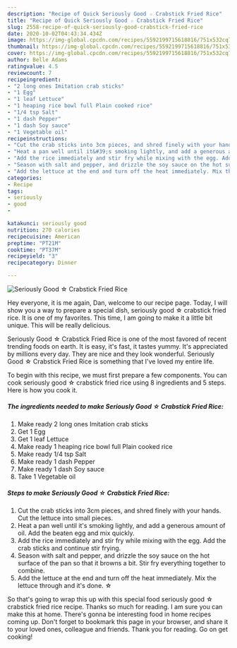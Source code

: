 ```yaml
---
description: "Recipe of Quick Seriously Good ☆ Crabstick Fried Rice"
title: "Recipe of Quick Seriously Good ☆ Crabstick Fried Rice"
slug: 2558-recipe-of-quick-seriously-good-crabstick-fried-rice
date: 2020-10-02T04:43:34.434Z
image: https://img-global.cpcdn.com/recipes/5592199715618816/751x532cq70/seriously-good-☆-crabstick-fried-rice-recipe-main-photo.jpg
thumbnail: https://img-global.cpcdn.com/recipes/5592199715618816/751x532cq70/seriously-good-☆-crabstick-fried-rice-recipe-main-photo.jpg
cover: https://img-global.cpcdn.com/recipes/5592199715618816/751x532cq70/seriously-good-☆-crabstick-fried-rice-recipe-main-photo.jpg
author: Belle Adams
ratingvalue: 4.5
reviewcount: 7
recipeingredient:
- "2 long ones Imitation crab sticks"
- "1 Egg"
- "1 leaf Lettuce"
- "1 heaping rice bowl full Plain cooked rice"
- "1/4 tsp Salt"
- "1 dash Pepper"
- "1 dash Soy sauce"
- "1 Vegetable oil"
recipeinstructions:
- "Cut the crab sticks into 3cm pieces, and shred finely with your hands. Cut the lettuce into small pieces."
- "Heat a pan well until it&#39;s smoking lightly, and add a generous amount of oil. Add the beaten egg and mix quickly."
- "Add the rice immediately and stir fry while mixing with the egg. Add the crab sticks and continue stir frying."
- "Season with salt and pepper, and drizzle the soy sauce on the hot surface of the pan so that it browns a bit. Stir fry everything together to combine."
- "Add the lettuce at the end and turn off the heat immediately. Mix the lettuce through and it&#39;s done. ☆"
categories:
- Recipe
tags:
- seriously
- good
- 

katakunci: seriously good  
nutrition: 270 calories
recipecuisine: American
preptime: "PT21M"
cooktime: "PT37M"
recipeyield: "3"
recipecategory: Dinner

---
```



![Seriously Good ☆ Crabstick Fried Rice](https://img-global.cpcdn.com/recipes/5592199715618816/751x532cq70/seriously-good-☆-crabstick-fried-rice-recipe-main-photo.jpg)

Hey everyone, it is me again, Dan, welcome to our recipe page. Today, I will show you a way to prepare a special dish, seriously good ☆ crabstick fried rice. It is one of my favorites. This time, I am going to make it a little bit unique. This will be really delicious.

Seriously Good ☆ Crabstick Fried Rice is one of the most favored of recent trending foods on earth. It is easy, it's fast, it tastes yummy. It's appreciated by millions every day. They are nice and they look wonderful. Seriously Good ☆ Crabstick Fried Rice is something that I've loved my entire life.




To begin with this recipe, we must first prepare a few components. You can cook seriously good ☆ crabstick fried rice using 8 ingredients and 5 steps. Here is how you cook it.

<!--inarticleads1-->

##### The ingredients needed to make Seriously Good ☆ Crabstick Fried Rice:

1. Make ready 2 long ones Imitation crab sticks
1. Get 1 Egg
1. Get 1 leaf Lettuce
1. Make ready 1 heaping rice bowl full Plain cooked rice
1. Make ready 1/4 tsp Salt
1. Make ready 1 dash Pepper
1. Make ready 1 dash Soy sauce
1. Take 1 Vegetable oil




<!--inarticleads2-->

##### Steps to make Seriously Good ☆ Crabstick Fried Rice:

1. Cut the crab sticks into 3cm pieces, and shred finely with your hands. Cut the lettuce into small pieces.
1. Heat a pan well until it&#39;s smoking lightly, and add a generous amount of oil. Add the beaten egg and mix quickly.
1. Add the rice immediately and stir fry while mixing with the egg. Add the crab sticks and continue stir frying.
1. Season with salt and pepper, and drizzle the soy sauce on the hot surface of the pan so that it browns a bit. Stir fry everything together to combine.
1. Add the lettuce at the end and turn off the heat immediately. Mix the lettuce through and it&#39;s done. ☆




So that's going to wrap this up with this special food seriously good ☆ crabstick fried rice recipe. Thanks so much for reading. I am sure you can make this at home. There's gonna be interesting food in home recipes coming up. Don't forget to bookmark this page in your browser, and share it to your loved ones, colleague and friends. Thank you for reading. Go on get cooking!
